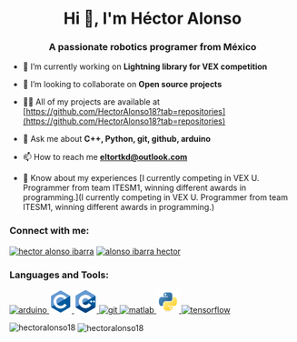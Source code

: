 <h1 align="center">Hi 👋, I'm Héctor Alonso</h1>
<h3 align="center">A passionate robotics programer from México</h3>

- 🔭 I’m currently working on **Lightning library for VEX competition**

- 👯 I’m looking to collaborate on **Open source projects**

- 👨‍💻 All of my projects are available at [https://github.com/HectorAlonso18?tab=repositories](https://github.com/HectorAlonso18?tab=repositories)

- 💬 Ask me about **C++, Python, git, github, arduino**

- 📫 How to reach me **eltortkd@outlook.com**

- 📄 Know about my experiences [I currently competing in VEX U. Programmer from team ITESM1, winning different awards in programming.](I currently competing in VEX U. Programmer from team ITESM1, winning different awards in programming.)

<h3 align="left">Connect with me:</h3>
<p align="left">
<a href="https://linkedin.com/in/hector-alonso-ibarra-012b51196/" target="blank"><img align="center" src="https://raw.githubusercontent.com/rahuldkjain/github-profile-readme-generator/master/src/images/icons/Social/linked-in-alt.svg" alt="hector alonso ibarra" height="30" width="40" /></a>
<a href="https://www.youtube.com/channel/UCtIAa-Y-orP-WwcyB0zZFMw" target="blank"><img align="center" src="https://raw.githubusercontent.com/rahuldkjain/github-profile-readme-generator/master/src/images/icons/Social/youtube.svg" alt="alonso ibarra hector" height="30" width="40" /></a>
</p>

<h3 align="left">Languages and Tools:</h3>
<p align="left"> <a href="https://www.arduino.cc/" target="_blank" rel="noreferrer"> <img src="https://cdn.worldvectorlogo.com/logos/arduino-1.svg" alt="arduino" width="40" height="40"/> </a> <a href="https://www.cprogramming.com/" target="_blank" rel="noreferrer"> <img src="https://raw.githubusercontent.com/devicons/devicon/master/icons/c/c-original.svg" alt="c" width="40" height="40"/> </a> <a href="https://www.w3schools.com/cpp/" target="_blank" rel="noreferrer"> <img src="https://raw.githubusercontent.com/devicons/devicon/master/icons/cplusplus/cplusplus-original.svg" alt="cplusplus" width="40" height="40"/> </a> <a href="https://git-scm.com/" target="_blank" rel="noreferrer"> <img src="https://www.vectorlogo.zone/logos/git-scm/git-scm-icon.svg" alt="git" width="40" height="40"/> </a> <a href="https://www.mathworks.com/" target="_blank" rel="noreferrer"> <img src="https://upload.wikimedia.org/wikipedia/commons/2/21/Matlab_Logo.png" alt="matlab" width="40" height="40"/> </a> <a href="https://www.python.org" target="_blank" rel="noreferrer"> <img src="https://raw.githubusercontent.com/devicons/devicon/master/icons/python/python-original.svg" alt="python" width="40" height="40"/> </a> <a href="https://www.tensorflow.org" target="_blank" rel="noreferrer"> <img src="https://www.vectorlogo.zone/logos/tensorflow/tensorflow-icon.svg" alt="tensorflow" width="40" height="40"/> </a> </p>

<p><img align="left" src="https://github-readme-stats.vercel.app/api/top-langs?username=hectoralonso18&show_icons=true&locale=en&layout=compact&theme=dark" alt="hectoralonso18" /></p>

<p>&nbsp;<img align="center" src="https://github-readme-stats.vercel.app/api?username=hectoralonso18&show_icons=true&locale=en&theme=dark" alt="hectoralonso18" /></p>


